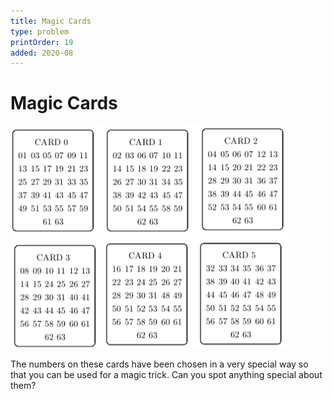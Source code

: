 ```yaml
---
title: Magic Cards
type: problem
printOrder: 19
added: 2020-08
---
```


# Magic Cards

![](../../images/magic-cards-1.png)

The numbers on these cards have been chosen in a very special way so that you can be used for a magic trick. Can you spot anything special about them?


